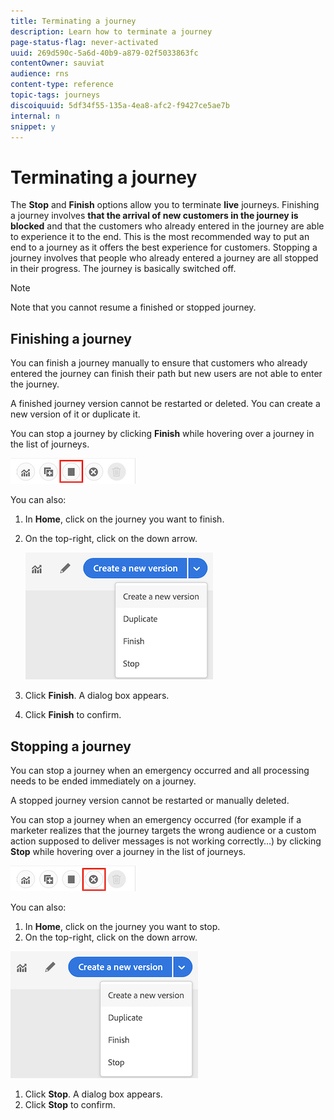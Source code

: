 ```yaml
---
title: Terminating a journey
description: Learn how to terminate a journey
page-status-flag: never-activated
uuid: 269d590c-5a6d-40b9-a879-02f5033863fc
contentOwner: sauviat
audience: rns
content-type: reference
topic-tags: journeys
discoiquuid: 5df34f55-135a-4ea8-afc2-f9427ce5ae7b
internal: n
snippet: y
---
```


# Terminating a journey

The **Stop** and **Finish** options allow you to terminate **live** journeys. Finishing a journey involves **that the arrival of new customers in the journey is blocked** and that the customers who already entered in the journey are able to experience it to the end. This is the most recommended way to put an end to a journey as it offers the best experience for customers. Stopping a journey involves that people who already entered a journey are all stopped in their progress. The journey is basically switched off.

>[!NOTE]
>
>Note that you cannot resume a finished or stopped journey.

## Finishing a journey

You can finish a journey manually to ensure that customers who already entered the journey can finish their path but new users are not able to enter the journey.

A finished journey version cannot be restarted or deleted. You can create a new version of it or duplicate it.

You can stop a journey by clicking **Finish** while hovering over a journey in the list of journeys.

![](../assets/do-not-localize/journey-finish-quick-action.png)

You can also:

1. In **Home**, click on the journey you want to finish.
1. On the top-right, click on the down arrow.

    ![](../assets/finish_drop_down_list.png)

1. Click **Finish**. A dialog box appears.
1. Click **Finish** to confirm.

## Stopping a journey

You can stop a journey when an emergency occurred and all processing needs to be ended immediately on a journey.

A stopped journey version cannot be restarted or manually deleted.

You can stop a journey when an emergency occurred (for example if a marketer realizes that the journey targets the wrong audience or a custom action supposed to deliver messages is not working correctly…) by clicking **Stop** while hovering over a journey in the list of journeys.

![](../assets/journey-stop-quick-action.png)

You can also:

1. In **Home**, click on the journey you want to stop.
1. On the top-right, click on the down arrow.

  ![](../assets/finish_drop_down_list.png)

1. Click **Stop**. A dialog box appears.
1. Click **Stop** to confirm.
